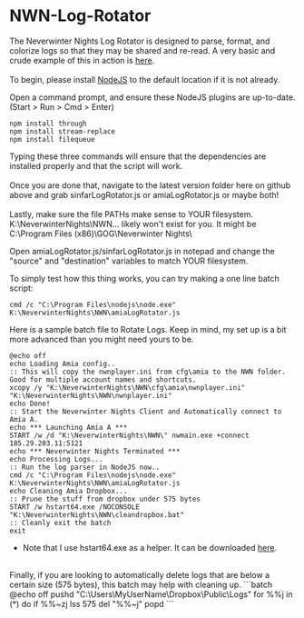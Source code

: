 # NWN-Log-Rotator
The Neverwinter Nights Log Rotator is designed to parse, format, and colorize logs so that they may be shared and re-read. A very basic and crude example of this in action is <a href="http://htmlpreview.github.io/?https://github.com/Mystique5022/NWN-Log-Rotator/blob/master/v2/NWNLog_2016_08_26_001006.html" target="_blank">here</a>.
<br />
<br />
To begin, please install <a href="https://nodejs.org/en/">NodeJS</a> to the default location if it is not already. <br />

Open a command prompt, and ensure these NodeJS plugins are up-to-date. (Start > Run > Cmd > Enter)
<br />
```
npm install through
npm install stream-replace
npm install filequeue
```

Typing these three commands will ensure that the dependencies are installed properly and that the script will work.
<br /><br />
Once you are done that, navigate to the latest version folder here on github above and grab sinfarLogRotator.js or amiaLogRotator.js or maybe both!
<br /><br />
Lastly, make sure the file PATHs make sense to YOUR filesystem. K:\NeverwinterNights\NWN... likely won't exist for you. It might be C:\Program Files (x86)\GOG\Neverwinter Nights\

Open amiaLogRotator.js/sinfarLogRotator.js in notepad and change the "source" and "destination" variables to match YOUR filesystem.
<br /> 

To simply test how this thing works, you can try making a one line batch script:
```batch
cmd /c "C:\Program Files\nodejs\node.exe" K:\NeverwinterNights\NWN\amiaLogRotator.js
```

Here is a sample batch file to Rotate Logs. Keep in mind, my set up is a bit more advanced than you might need yours to be. 
```batch
@echo off
echo Loading Amia config..
:: This will copy the nwnplayer.ini from cfg\amia to the NWN folder. Good for multiple account names and shortcuts.
xcopy /y "K:\NeverwinterNights\NWN\cfg\amia\nwnplayer.ini" "K:\NeverwinterNights\NWN\nwnplayer.ini"
echo Done!
:: Start the Neverwinter Nights Client and Automatically connect to Amia A.
echo *** Launching Amia A ***
START /w /d "K:\NeverwinterNights\NWN\" nwmain.exe +connect 185.29.203.11:5121
echo *** Neverwinter Nights Terminated ***
echo Processing Logs...
:: Run the log parser in NodeJS now..
cmd /c "C:\Program Files\nodejs\node.exe" K:\NeverwinterNights\NWN\amiaLogRotator.js
echo Cleaning Amia Dropbox...
:: Prune the stuff from dropbox under 575 bytes
START /w hstart64.exe /NOCONSOLE "K:\NeverwinterNights\NWN\cleandropbox.bat" 
:: Cleanly exit the batch
exit
```

* Note that I use hstart64.exe as a helper. It can be downloaded <a href="http://www.ntwind.com/blog/hstart-x64.html">here</a>.


<br />
Finally, if you are looking to automatically delete logs that are below a certain size (575 bytes), this batch may help with cleaning up.
```batch
@echo off
pushd "C:\Users\MyUserName\Dropbox\Public\Logs"
for %%j in (*) do if %%~zj lss 575 del "%%~j"
popd
```